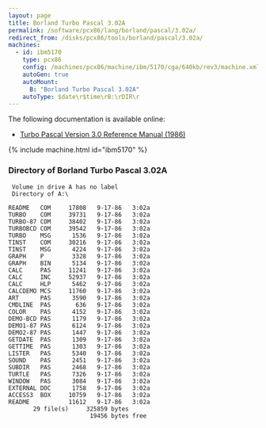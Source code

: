 ```yaml
---
layout: page
title: Borland Turbo Pascal 3.02A
permalink: /software/pcx86/lang/borland/pascal/3.02a/
redirect_from: /disks/pcx86/tools/borland/pascal/3.02a/
machines:
  - id: ibm5170
    type: pcx86
    config: /machines/pcx86/machine/ibm/5170/cga/640kb/rev3/machine.xml
    autoGen: true
    autoMount:
      B: "Borland Turbo Pascal 3.02A"
    autoType: $date\r$time\rB:\rDIR\r
---
```


The following documentation is available online:

- [Turbo Pascal Version 3.0 Reference Manual (1986)](http://bitsavers.org/pdf/borland/turbo_pascal/Turbo_Pascal_Version_3.0_Reference_Manual_1986.pdf)

{% include machine.html id="ibm5170" %}

### Directory of Borland Turbo Pascal 3.02A

     Volume in drive A has no label
     Directory of A:\

    README   COM     17808   9-17-86   3:02a
    TURBO    COM     39731   9-17-86   3:02a
    TURBO-87 COM     38402   9-17-86   3:02a
    TURBOBCD COM     39542   9-17-86   3:02a
    TURBO    MSG      1536   9-17-86   3:02a
    TINST    COM     30216   9-17-86   3:02a
    TINST    MSG      4224   9-17-86   3:02a
    GRAPH    P        3328   9-17-86   3:02a
    GRAPH    BIN      5134   9-17-86   3:02a
    CALC     PAS     11241   9-17-86   3:02a
    CALC     INC     52937   9-17-86   3:02a
    CALC     HLP      5462   9-17-86   3:02a
    CALCDEMO MCS     11760   9-17-86   3:02a
    ART      PAS      3590   9-17-86   3:02a
    CMDLINE  PAS       636   9-17-86   3:02a
    COLOR    PAS      4152   9-17-86   3:02a
    DEMO-BCD PAS      1179   9-17-86   3:02a
    DEMO1-87 PAS      6124   9-17-86   3:02a
    DEMO2-87 PAS      1447   9-17-86   3:02a
    GETDATE  PAS      1309   9-17-86   3:02a
    GETTIME  PAS      1303   9-17-86   3:02a
    LISTER   PAS      5340   9-17-86   3:02a
    SOUND    PAS      2451   9-17-86   3:02a
    SUBDIR   PAS      2468   9-17-86   3:02a
    TURTLE   PAS      7326   9-17-86   3:02a
    WINDOW   PAS      3084   9-17-86   3:02a
    EXTERNAL DOC      1758   9-17-86   3:02a
    ACCESS3  BOX     10759   9-17-86   3:02a
    README           11612   9-17-86   3:02a
           29 file(s)     325859 bytes
                           19456 bytes free
